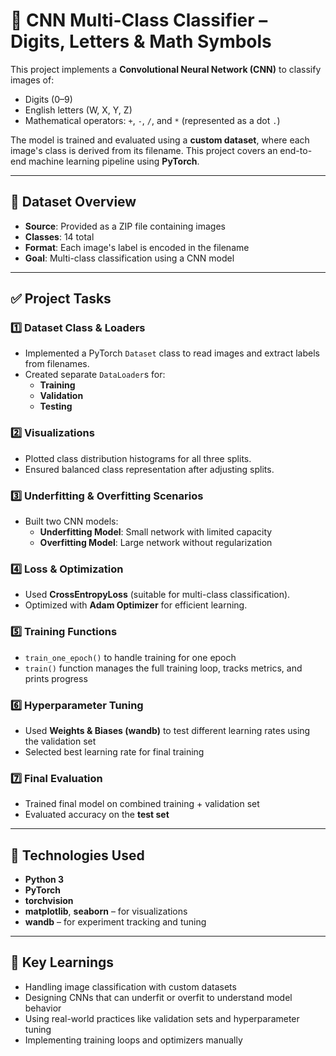 # 🧠 CNN Multi-Class Classifier – Digits, Letters & Math Symbols

This project implements a **Convolutional Neural Network (CNN)** to classify images of:
- Digits (0–9)
- English letters (W, X, Y, Z)
- Mathematical operators: `+`, `-`, `/`, and `*` (represented as a dot `.`)

The model is trained and evaluated using a **custom dataset**, where each image's class is derived from its filename. This project covers an end-to-end machine learning pipeline using **PyTorch**.

---

## 📂 Dataset Overview

- **Source**: Provided as a ZIP file containing images
- **Classes**: 14 total
- **Format**: Each image's label is encoded in the filename
- **Goal**: Multi-class classification using a CNN model

---

## ✅ Project Tasks

### 1️⃣ Dataset Class & Loaders
- Implemented a PyTorch `Dataset` class to read images and extract labels from filenames.
- Created separate `DataLoader`s for:
  - **Training**
  - **Validation**
  - **Testing**

### 2️⃣ Visualizations
- Plotted class distribution histograms for all three splits.
- Ensured balanced class representation after adjusting splits.

### 3️⃣ Underfitting & Overfitting Scenarios
- Built two CNN models:
  - **Underfitting Model**: Small network with limited capacity
  - **Overfitting Model**: Large network without regularization

### 4️⃣ Loss & Optimization
- Used **CrossEntropyLoss** (suitable for multi-class classification).
- Optimized with **Adam Optimizer** for efficient learning.

### 5️⃣ Training Functions
- `train_one_epoch()` to handle training for one epoch
- `train()` function manages the full training loop, tracks metrics, and prints progress

### 6️⃣ Hyperparameter Tuning
- Used **Weights & Biases (wandb)** to test different learning rates using the validation set
- Selected best learning rate for final training

### 7️⃣ Final Evaluation
- Trained final model on combined training + validation set
- Evaluated accuracy on the **test set**

---

## 🧪 Technologies Used

- **Python 3**
- **PyTorch**
- **torchvision**
- **matplotlib**, **seaborn** – for visualizations
- **wandb** – for experiment tracking and tuning

---

## 🧠 Key Learnings

- Handling image classification with custom datasets
- Designing CNNs that can underfit or overfit to understand model behavior
- Using real-world practices like validation sets and hyperparameter tuning
- Implementing training loops and optimizers manually



